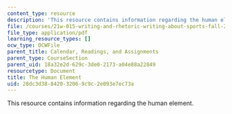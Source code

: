 ```yaml
---
content_type: resource
description: 'This resource contains information regarding the human element. '
file: /courses/21w-015-writing-and-rhetoric-writing-about-sports-fall-2013/28dc3d38842032069c9c2e093e7ec73a_MIT21W_015F13_Ess2FinEvere.pdf
file_type: application/pdf
learning_resource_types: []
ocw_type: OCWFile
parent_title: Calendar, Readings, and Assignments
parent_type: CourseSection
parent_uid: 18a32e2d-629c-3de0-2173-a04e88a22849
resourcetype: Document
title: The Human Element
uid: 28dc3d38-8420-3206-9c9c-2e093e7ec73a
---
```

This resource contains information regarding the human element. 

